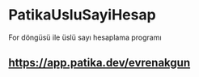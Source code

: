 # PatikaUsluSayiHesap
For döngüsü ile üslü sayı hesaplama programı

## https://app.patika.dev/evrenakgun
